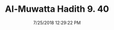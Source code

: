 ---
title        : "Al-Muwatta Hadith 9. 40"
date         : 7/25/2018 12:29:22 PM
draft        : false
type         : "hadith"
layout       : "hadith"
BookCode     : "AMH"
VolumeNumber : "9"
HadithNumber : "40"
categories  :  ["Prayer, Shortening - Warning against Passing in Front of Someone Praying"]
---